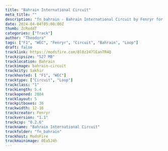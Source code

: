 ```yaml
---
title: "Bahrain International Circuit"
meta_title: ""
description: "fn_bahrain - Bahrain International Circuit by Fenryr for assetto corsa"
date: 2024-04-04T05:00:00Z
thumb: ZcRxddT
categories: ["Track"]
author: "Theodora"
tags: ["F1", "WEC", "Fenryr", "Circuit", "Bahrain", "Loop"]
draft: false
tracklink: https://modsfire.com/8l0z247lEanTR4Q
trackzipsize: "527 MB"
tracklocation: Bahrain
trackimage: bahrain-circuit
trackcity: Sakhir
trackhosted: [ "F1", "WEC"]
tracktype: ["Circuit", "Loop"]
trackclass: "1" 
trackLength: 5.4
trackopened: 2004
tracklayout: 5
trackpitboxes: 36
trackwidth: 12-16
trackcreator: Fenryr
trackversion: "1.1"
trackcsp: "0.2.6"
trackname: "Bahrain International Circuit"
trackfolder: "fn_bahrain"
trackhost: ModsFire
trackmainimage: 0Ea5J4h 
---
```

